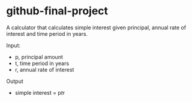 # github-final-project
A calculator that calculates simple interest given principal, annual rate of interest and time period in years.

Input:
  - p, principal amount
  - t, time period in years
  - r, annual rate of interest
   
Output
  - simple interest = p*t*r
